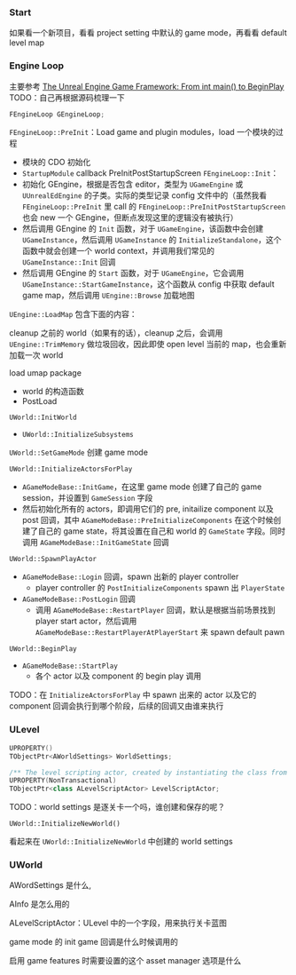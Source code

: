 ### Start
如果看一个新项目，看看 project setting 中默认的 game mode，再看看 default level map



### Engine Loop
主要参考 [The Unreal Engine Game Framework: From int main() to BeginPlay](https://www.youtube.com/watch?v=IaU2Hue-ApI)
TODO：自己再根据源码梳理一下
```c++
FEngineLoop GEngineLoop;
```
`FEngineLoop::PreInit`：Load game and plugin modules，load 一个模块的过程
* 模块的 CDO 初始化
* `StartupModule` callback
PreInitPostStartupScreen
`FEngineLoop::Init`：
* 初始化 GEngine，根据是否包含 editor，类型为 `UGameEngine` 或 `UUnrealEdEngine` 的子类。实际的类型记录 config 文件中的（虽然我看 `FEngineLoop::PreInit` 里 call 的 `FEngineLoop::PreInitPostStartupScreen` 也会 new 一个 GEngine，但断点发现这里的逻辑没有被执行）
* 然后调用 GEngine 的 `Init` 函数，对于 `UGameEngine`，该函数中会创建 `UGameInstance`，然后调用 `UGameInstance` 的 `InitializeStandalone`，这个函数中就会创建一个 world context，并调用我们常见的 `UGameInstance::Init` 回调
* 然后调用 GEngine 的 `Start` 函数，对于 `UGameEngine`，它会调用 `UGameInstance::StartGameInstance`，这个函数从 config 中获取 default game map，然后调用 `UEngine::Browse` 加载地图

`UEngine::LoadMap` 包含下面的内容：

cleanup 之前的 world（如果有的话），cleanup 之后，会调用 `UEngine::TrimMemory` 做垃圾回收，因此即使 open level 当前的 map，也会重新加载一次 world

load umap package
* world 的构造函数
* PostLoad

`UWorld::InitWorld`
* `UWorld::InitializeSubsystems` 

`UWorld::SetGameMode` 创建 game mode

`UWorld::InitializeActorsForPlay`
* `AGameModeBase::InitGame`，在这里 game mode 创建了自己的 game session，并设置到 `GameSession` 字段
* 然后初始化所有的 actors，即调用它们的 pre, initailize component 以及 post 回调，其中 `AGameModeBase::PreInitializeComponents` 在这个时候创建了自己的 game state，将其设置在自己和 world 的 `GameState` 字段。同时调用 `AGameModeBase::InitGameState` 回调

`UWorld::SpawnPlayActor`
* `AGameModeBase::Login` 回调，spawn 出新的 player controller
	* player controller 的 `PostInitializeComponents` spawn 出 `PlayerState`
* `AGameModeBase::PostLogin` 回调
	* 调用 `AGameModeBase::RestartPlayer` 回调，默认是根据当前场景找到 player start actor，然后调用 `AGameModeBase::RestartPlayerAtPlayerStart` 来 spawn default pawn

`UWorld::BeginPlay`
* `AGameModeBase::StartPlay`
	* 各个 actor 以及 component 的 begin play 调用

TODO：在 `InitializeActorsForPlay` 中 spawn 出来的 actor 以及它的 component 回调会执行到哪个阶段，后续的回调又由谁来执行
### ULevel
```c++
UPROPERTY()
TObjectPtr<AWorldSettings> WorldSettings;

/** The level scripting actor, created by instantiating the class from LevelScriptBlueprint.  This handles all level scripting */
UPROPERTY(NonTransactional)
TObjectPtr<class ALevelScriptActor> LevelScriptActor;
```
TODO：world settings 是逐关卡一个吗，谁创建和保存的呢？
```
UWorld::InitializeNewWorld()
```
看起来在 `UWorld::InitializeNewWorld` 中创建的 world settings
### UWorld
AWordSettings 是什么,

AInfo 是怎么用的

ALevelScriptActor：ULevel 中的一个字段，用来执行关卡蓝图

game mode 的 init game 回调是什么时候调用的


启用 game features 时需要设置的这个 asset manager 选项是什么